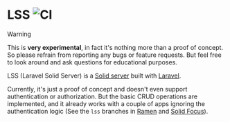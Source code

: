 # LSS ![CI](https://github.com/noeldemartin/lss/actions/workflows/ci.yml/badge.svg)

> [!WARNING]
> This is **very experimental**, in fact it's nothing more than a proof of concept. So please refrain from reporting any bugs or feature requests. But feel free to look around and ask questions for educational purposes.

LSS (Laravel Solid Server) is a [Solid server](https://solidproject.org) built with [Laravel](https://laravel.com/).

Currently, it's just a proof of concept and doesn't even support authentication or authorization. But the basic CRUD operations are implemented, and it already works with a couple of apps ignoring the authentication logic (See the `lss` branches in [Ramen](https://github.com/NoelDeMartin/ramen/tree/lss) and [Solid Focus](https://github.com/NoelDeMartin/solid-focus/tree/lss)).
